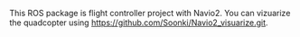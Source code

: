 This ROS package is flight controller project with Navio2.
You can vizuarize the quadcopter using https://github.com/Soonki/Navio2_visuarize.git.
